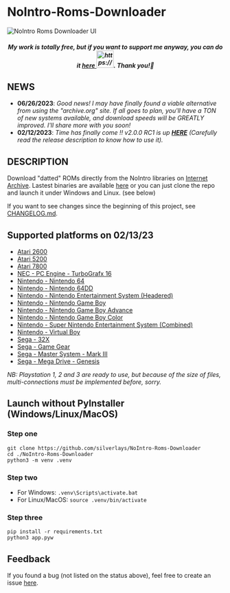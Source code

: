 # NoIntro-Roms-Downloader
![NoIntro Roms Downloader UI](https://i.ibb.co/8Y9nGkD/image-2022-12-18-121345339.png)

<center><i><h4>My work is totally free, but if you want to support me anyway, you can do it <a href="https://en.tipeee.com/silverlays">here <img src="https://en.tipeee.com/_static/promo-kit/logos/png/tipeee_jar.png" width="40px" alt="https://en.tipeee.com/silverlays"/></a>. Thank you!🙏</h4></i></center>

## NEWS ##
- **06/26/2023**: *Good news! I may have finally found a viable alternative from using the "archive.org" site. If all goes to plan, you'll have a TON of new systems available, and download speeds will be GREATLY improved. I'll share more with you soon!*
- **02/12/2023**: *Time has finally come !!</i> v2.0.0 RC1 is up **[HERE](https://github.com/silverlays/NoIntro-Roms-Downloader/releases/tag/v2.0-RC1)** (Carefully read the release description to know how to use it).*

## DESCRIPTION
Download "datted" ROMs directly from the NoIntro libraries on [Internet Archive](https://archive.org). Lastest binaries are available [here](https://github.com/silverlays/NoIntro-Roms-Downloader/releases/latest) or you can just clone the repo and launch it under Windows and Linux. (see below)

If you want to see changes since the beginning of this project, see [CHANGELOG.md](https://github.com/silverlays/NoIntro-Roms-Downloader/blob/master/CHANGELOG.md).

## Supported platforms on 02/13/23
- [Atari 2600](https://archive.org/details/nointro.atari-2600)
- [Atari 5200](https://archive.org/details/nointro.atari-5200)
- [Atari 7800](https://archive.org/details/nointro.atari-7800)
- [NEC - PC Engine - TurboGrafx 16](https://archive.org/details/nointro.tg-16)
- [Nintendo - Nintendo 64](https://archive.org/details/nointro.n64)
- [Nintendo - Nintendo 64DD](https://archive.org/details/nointro.n64dd)
- [Nintendo - Nintendo Entertainment System (Headered)](https://archive.org/details/nointro.nes-headered)
- [Nintendo - Nintendo Game Boy](https://archive.org/details/nointro.gb)
- [Nintendo - Nintendo Game Boy Advance](https://archive.org/details/nointro.gba)
- [Nintendo - Nintendo Game Boy Color](https://archive.org/details/nointro.gbc)
- [Nintendo - Super Nintendo Entertainment System (Combined)](https://archive.org/details/nointro.snes)
- [Nintendo - Virtual Boy](https://archive.org/details/nointro.vb)
- [Sega - 32X](https://archive.org/details/nointro.32x)
- [Sega - Game Gear](https://archive.org/details/nointro.gg)
- [Sega - Master System - Mark III](https://archive.org/details/nointro.ms-mkiii)
- [Sega - Mega Drive - Genesis](https://archive.org/details/nointro.md)

*NB: Playstation 1, 2 and 3 are ready to use, but because of the size of files, multi-connections must be implemented before, sorry.*

## Launch without PyInstaller (Windows/Linux/MacOS)
### Step one
```
git clone https://github.com/silverlays/NoIntro-Roms-Downloader
cd ./NoIntro-Roms-Downloader
python3 -m venv .venv
```

### Step two
* For Windows: ```.venv\Scripts\activate.bat```
* For Linux/MacOS: ```source .venv/bin/activate```

### Step three
```
pip install -r requirements.txt
python3 app.pyw
```

## Feedback
If you found a bug (not listed on the status above), feel free to create an issue [here](https://github.com/silverlays/NoIntro-Roms-Downloader/issues).
